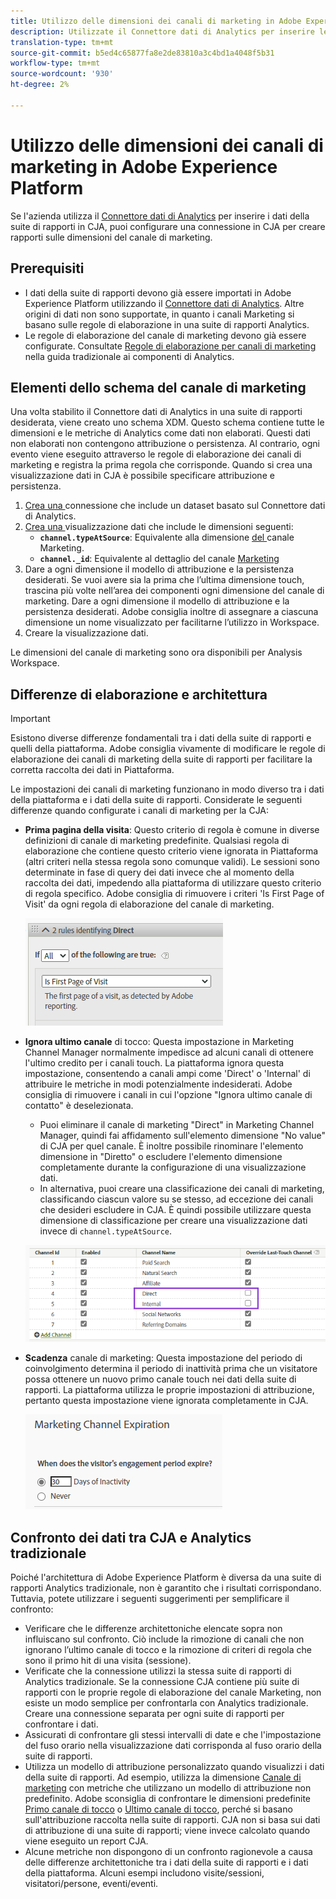 ```yaml
---
title: Utilizzo delle dimensioni dei canali di marketing in Adobe Experience Platform
description: Utilizzate il Connettore dati di Analytics per inserire le regole di elaborazione del canale di marketing in Adobe Experience Platform.
translation-type: tm+mt
source-git-commit: b5ed4c65877fa8e2de83810a3c4bd1a4048f5b31
workflow-type: tm+mt
source-wordcount: '930'
ht-degree: 2%

---
```



# Utilizzo delle dimensioni dei canali di marketing in Adobe Experience Platform

Se l&#39;azienda utilizza il [Connettore dati di Analytics](https://docs.adobe.com/content/help/it-IT/experience-platform/sources/connectors/adobe-applications/analytics.html) per inserire i dati della suite di rapporti in CJA, puoi configurare una connessione in CJA per creare rapporti sulle dimensioni del canale di marketing.

## Prerequisiti

* I dati della suite di rapporti devono già essere importati in Adobe Experience Platform utilizzando il [Connettore dati di Analytics](https://docs.adobe.com/content/help/en/experience-platform/sources/connectors/adobe-applications/analytics.html). Altre origini di dati non sono supportate, in quanto i canali Marketing si basano sulle regole di elaborazione in una suite di rapporti Analytics.
* Le regole di elaborazione del canale di marketing devono già essere configurate. Consultate [Regole di elaborazione per canali di marketing](https://docs.adobe.com/content/help/en/analytics/components/marketing-channels/c-rules.html) nella guida tradizionale ai componenti di Analytics.

## Elementi dello schema del canale di marketing

Una volta stabilito il Connettore dati di Analytics in una suite di rapporti desiderata, viene creato uno schema XDM. Questo schema contiene tutte le dimensioni e le metriche di Analytics come dati non elaborati. Questi dati non elaborati non contengono attribuzione o persistenza. Al contrario, ogni evento viene eseguito attraverso le regole di elaborazione dei canali di marketing e registra la prima regola che corrisponde. Quando si crea una visualizzazione dati in CJA è possibile specificare attribuzione e persistenza.

1. [Crea una ](/help/connections/create-connection.md) connessione che include un dataset basato sul Connettore dati di Analytics.
2. [Crea una ](/help/data-views/create-dataview.md) visualizzazione dati che include le dimensioni seguenti:
   * **`channel.typeAtSource`**: Equivalente alla dimensione  [del ](https://docs.adobe.com/content/help/en/analytics/components/dimensions/marketing-channel.html) canale Marketing.
   * **`channel._id`**: Equivalente al dettaglio del canale  [Marketing](https://docs.adobe.com/content/help/en/analytics/components/dimensions/marketing-detail.html)
3. Dare a ogni dimensione il modello di attribuzione e la persistenza desiderati. Se vuoi avere sia la prima che l’ultima dimensione touch, trascina più volte nell’area dei componenti ogni dimensione del canale di marketing. Dare a ogni dimensione il modello di attribuzione e la persistenza desiderati.  Adobe consiglia inoltre di assegnare a ciascuna dimensione un nome visualizzato per facilitarne l’utilizzo in Workspace.
4. Creare la visualizzazione dati.

Le dimensioni del canale di marketing sono ora disponibili per  Analysis Workspace.

## Differenze di elaborazione e architettura

>[!IMPORTANT]
>
>Esistono diverse differenze fondamentali tra i dati della suite di rapporti e quelli della piattaforma.  Adobe consiglia vivamente di modificare le regole di elaborazione dei canali di marketing della suite di rapporti per facilitare la corretta raccolta dei dati in Piattaforma.

Le impostazioni dei canali di marketing funzionano in modo diverso tra i dati della piattaforma e i dati della suite di rapporti. Considerate le seguenti differenze quando configurate i canali di marketing per la CJA:

* **Prima pagina della visita**: Questo criterio di regola è comune in diverse definizioni di canale di marketing predefinite. Qualsiasi regola di elaborazione che contiene questo criterio viene ignorata in Piattaforma (altri criteri nella stessa regola sono comunque validi). Le sessioni sono determinate in fase di query dei dati invece che al momento della raccolta dei dati, impedendo alla piattaforma di utilizzare questo criterio di regola specifico.  Adobe consiglia di rimuovere i criteri &#39;Is First Page of Visit&#39; da ogni regola di elaborazione del canale di marketing.

   ![Prima pagina di visita](assets/first-page-of-visit.png)

* **Ignora ultimo canale** di tocco: Questa impostazione in Marketing Channel Manager normalmente impedisce ad alcuni canali di ottenere l&#39;ultimo credito per i canali touch. La piattaforma ignora questa impostazione, consentendo a canali ampi come &#39;Direct&#39; o &#39;Internal&#39; di attribuire le metriche in modi potenzialmente indesiderati.  Adobe consiglia di rimuovere i canali in cui l&#39;opzione &quot;Ignora ultimo canale di contatto&quot; è deselezionata.
   * Puoi eliminare il canale di marketing &quot;Direct&quot; in Marketing Channel Manager, quindi fai affidamento sull&#39;elemento dimensione &quot;No value&quot; di CJA per quel canale. È inoltre possibile rinominare l&#39;elemento dimensione in &quot;Diretto&quot; o escludere l&#39;elemento dimensione completamente durante la configurazione di una visualizzazione dati.
   * In alternativa, puoi creare una classificazione dei canali di marketing, classificando ciascun valore su se stesso, ad eccezione dei canali che desideri escludere in CJA. È quindi possibile utilizzare questa dimensione di classificazione per creare una visualizzazione dati invece di `channel.typeAtSource`.

   ![Ignora ultimo canale touch](assets/override-last-touch-channel.png)

* **Scadenza** canale di marketing: Questa impostazione del periodo di coinvolgimento determina il periodo di inattività prima che un visitatore possa ottenere un nuovo primo canale touch nei dati della suite di rapporti. La piattaforma utilizza le proprie impostazioni di attribuzione, pertanto questa impostazione viene ignorata completamente in CJA.

   ![Scadenza canale di marketing](assets/marketing-channel-expiration.png)

## Confronto dei dati tra CJA e Analytics tradizionale

Poiché l&#39;architettura di Adobe Experience Platform è diversa da una suite di rapporti Analytics tradizionale, non è garantito che i risultati corrispondano. Tuttavia, potete utilizzare i seguenti suggerimenti per semplificare il confronto:

* Verificare che le differenze architettoniche elencate sopra non influiscano sul confronto. Ciò include la rimozione di canali che non ignorano l’ultimo canale di tocco e la rimozione di criteri di regola che sono il primo hit di una visita (sessione).
* Verificate che la connessione utilizzi la stessa suite di rapporti di Analytics tradizionale. Se la connessione CJA contiene più suite di rapporti con le proprie regole di elaborazione del canale Marketing, non esiste un modo semplice per confrontarla con Analytics tradizionale. Creare una connessione separata per ogni suite di rapporti per confrontare i dati.
* Assicurati di confrontare gli stessi intervalli di date e che l&#39;impostazione del fuso orario nella visualizzazione dati corrisponda al fuso orario della suite di rapporti.
* Utilizza un modello di attribuzione personalizzato quando visualizzi i dati della suite di rapporti. Ad esempio, utilizza la dimensione [Canale di marketing](https://experienceleague.adobe.com/docs/analytics/components/dimensions/marketing-channel.html) con metriche che utilizzano un modello di attribuzione non predefinito.  Adobe sconsiglia di confrontare le dimensioni predefinite [Primo canale di tocco](https://experienceleague.adobe.com/docs/analytics/components/dimensions/first-touch-channel.html) o [Ultimo canale di tocco](https://experienceleague.adobe.com/docs/analytics/components/dimensions/last-touch-channel.html), perché si basano sull&#39;attribuzione raccolta nella suite di rapporti. CJA non si basa sui dati di attribuzione di una suite di rapporti; viene invece calcolato quando viene eseguito un report CJA.
* Alcune metriche non dispongono di un confronto ragionevole a causa delle differenze architettoniche tra i dati della suite di rapporti e i dati della piattaforma. Alcuni esempi includono visite/sessioni, visitatori/persone, eventi/eventi.
